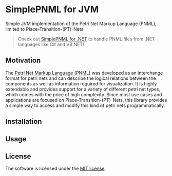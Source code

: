# SimplePNML for JVM
Simple JVM implementation of the Petri Net Markup Language (PNML), limited to Place-Transition-(PT)-Nets

> Check out [SimplePNML for .NET](https://github.com/lukoerfer/simple-pnml-dotnet) to handle PNML files from .NET languages like C# and VB.NET!

## Motivation
The [Petri Net Markup Language (PNML)](http://www.pnml.org/) was developed as an interchange format for petri nets and can describe the logical relations between the components as well as information required for visualization. It is highly extendable and provides support for a variety of different petri net types, which comes with the price of high complexity. Since most use cases and applications are focused on Place-Transition-(PT)-Nets, this library provides a simple way to access and modify this kind of petri nets programmatically.

## Installation

## Usage

## License
The software is licensed under the [MIT license](https://github.com/lukoerfer/simple-pnml-dotnet/blob/master/LICENSE).
